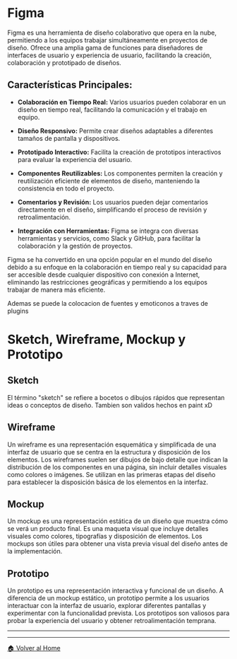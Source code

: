 # Figma

Figma es una herramienta de diseño colaborativo que opera en la nube, permitiendo a los equipos trabajar simultáneamente en proyectos de diseño. Ofrece una amplia gama de funciones para diseñadores de interfaces de usuario y experiencia de usuario, facilitando la creación, colaboración y prototipado de diseños.

## Características Principales:

- **Colaboración en Tiempo Real:** Varios usuarios pueden colaborar en un diseño en tiempo real, facilitando la comunicación y el trabajo en equipo.

- **Diseño Responsivo:** Permite crear diseños adaptables a diferentes tamaños de pantalla y dispositivos.

- **Prototipado Interactivo:** Facilita la creación de prototipos interactivos para evaluar la experiencia del usuario.

- **Componentes Reutilizables:** Los componentes permiten la creación y reutilización eficiente de elementos de diseño, manteniendo la consistencia en todo el proyecto.

- **Comentarios y Revisión:** Los usuarios pueden dejar comentarios directamente en el diseño, simplificando el proceso de revisión y retroalimentación.

- **Integración con Herramientas:** Figma se integra con diversas herramientas y servicios, como Slack y GitHub, para facilitar la colaboración y la gestión de proyectos.

Figma se ha convertido en una opción popular en el mundo del diseño debido a su enfoque en la colaboración en tiempo real y su capacidad para ser accesible desde cualquier dispositivo con conexión a Internet, eliminando las restricciones geográficas y permitiendo a los equipos trabajar de manera más eficiente.

Ademas se puede la colocacion de fuentes y emoticonos a traves de plugins


# Sketch, Wireframe, Mockup y Prototipo

## Sketch

El término "sketch" se refiere a bocetos o dibujos rápidos que representan ideas o conceptos de diseño. Tambien son validos hechos en paint xD

## Wireframe

Un wireframe es una representación esquemática y simplificada de una interfaz de usuario que se centra en la estructura y disposición de los elementos. Los wireframes suelen ser dibujos de bajo detalle que indican la distribución de los componentes en una página, sin incluir detalles visuales como colores o imágenes. Se utilizan en las primeras etapas del diseño para establecer la disposición básica de los elementos en la interfaz.


## Mockup

Un mockup es una representación estática de un diseño que muestra cómo se verá un producto final. Es una maqueta visual que incluye detalles visuales como colores, tipografías y disposición de elementos. Los mockups son útiles para obtener una vista previa visual del diseño antes de la implementación.


## Prototipo

Un prototipo es una representación interactiva y funcional de un diseño. A diferencia de un mockup estático, un prototipo permite a los usuarios interactuar con la interfaz de usuario, explorar diferentes pantallas y experimentar con la funcionalidad prevista. Los prototipos son valiosos para probar la experiencia del usuario y obtener retroalimentación temprana.

---
---

[🏠 Volver al Home](../README.md)